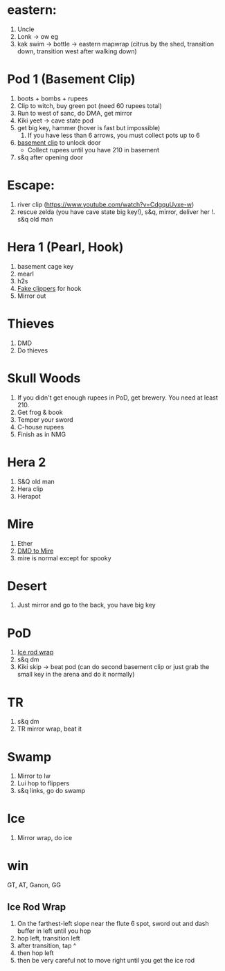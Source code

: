 # eastern:

1. Uncle
1. Lonk -> ow eg
1. kak swim -> bottle -> eastern mapwrap (citrus by the shed, transition down, transition west after walking down)

# Pod 1 (Basement Clip)

1. boots + bombs + rupees
1. Clip to witch, buy green pot (need 60 rupees total)
1. Run to west of sanc, do DMA, get mirror
1. Kiki yeet -> cave state pod
1. get big key, hammer (hover is fast but impossible)
   1. If you have less than 6 arrows, you must collect pots up to 6
1. [basement clip](/glitches/clip/basement_clip.md) to unlock door
   * Collect rupees until you have 210 in basement
1. s&q after opening door


# Escape:

1. river clip (https://www.youtube.com/watch?v=CdgquUvxe-w)
1. rescue zelda (you have cave state big key!), s&q, mirror, deliver her
!. s&q old man

# Hera 1 (Pearl, Hook)

1. basement cage key
1. mearl
1. h2s
1. [Fake clippers](/glitches/fake_clippers.md) for hook
1. Mirror out


# Thieves

1. DMD
1. Do thieves

# Skull Woods

1. If you didn't get enough rupees in PoD, get brewery. You need at least 210.
1. Get frog & book
1. Temper your sword
1. C-house rupees
1. Finish as in NMG

# Hera 2

1. S&Q old man
1. Hera clip
1. Herapot

# Mire

1. Ether
1. [DMD to Mire](/glitches/clip/mire_dmd.md)
1. mire is normal except for spooky

# Desert

1. Just mirror and go to the back, you have big key

# PoD

1. [Ice rod wrap](#ice-rod-wrap)
1. s&q dm
1. Kiki skip -> beat pod (can do second basement clip or just grab the small key in the arena and do it normally)

# TR

1. s&q dm
1. TR mirror wrap, beat it

# Swamp
  
1. Mirror to lw
1. Lui hop to flippers
1. s&q links, go do swamp

# Ice

1. Mirror wrap, do ice

# win

GT, AT, Ganon, GG


## Ice Rod Wrap

1. On the farthest-left slope near the flute 6 spot, sword out and dash buffer in left until you hop
1. hop left, transition left
1. after transition, tap ^
1. then hop left
1. then be very careful not to move right until you get the ice rod
